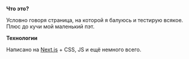 **Что это?**

Условно говоря страница, на которой я балуюсь и тестирую всякое. Плюс до кучи мой маленький пэт.

**Технологии**

Написано на [Next.js](https://nextjs.org/learn) + CSS, JS  и ещё немного всего.